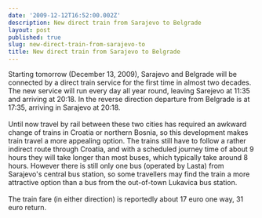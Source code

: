 ```yaml
---
date: '2009-12-12T16:52:00.002Z'
description: New direct train from Sarajevo to Belgrade
layout: post
published: true
slug: new-direct-train-from-sarajevo-to
title: New direct train from Sarajevo to Belgrade
---
```


Starting tomorrow (December 13, 2009), Sarajevo and Belgrade will be connected by a direct train service for the first time in almost two decades. The new service will run every day all year round, leaving Sarejevo at 11:35 and arriving at 20:18. In the reverse direction departure from Belgrade is at 17:35, arriving in Sarajevo at 20:18.<br /><br />Until now travel by rail between these two cities has required an awkward change of trains in Croatia or northern Bosnia, so this development makes train travel a more appealing option. The trains still have to follow a rather indirect route through Croatia, and with a scheduled journey time of about 9 hours they will take longer than most buses, which typically take around 8 hours. However there is still only one bus (operated by Lasta) from Sarajevo's central bus station, so some travellers may find the train a more attractive option than a bus from the out-of-town Lukavica bus station.<br /><br />The train fare (in either direction) is reportedly about 17 euro one way, 31 euro return.